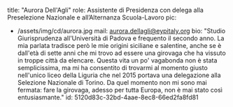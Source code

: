 title: "Aurora Dell'Agli"
role: Assistente di Presidenza con delega alla Preselezione Nazionale e all’Alternanza Scuola-Lavoro
pic:
  - /assets/img/cd/aurora.jpg
mail: aurora.dellagli@eypitaly.org
bio: "Studio Giurisprudenza all'Università di Padova e frequento il secondo anno. La mia parlata tradisce però le mie origini siciliane e salentine, anche se è dall'età di sette anni che mi trovo ad essere una girovaga che ha vissuto in troppe città da elencare. Questa vita un po' vagabonda non è stata semplicissima, ma mi ha consentito di trovarmi al momento giusto nell'unico liceo della Liguria che nel 2015 portava una delegazione alla Selezione Nazionale di Torino. Da quel momento non mi sono mai fermata: fare la girovaga, adesso per tutta Europa, non è mai stato così entusiasmante."
id: 5120d83c-32bd-4aae-8ec8-66ed2fa8fd81
